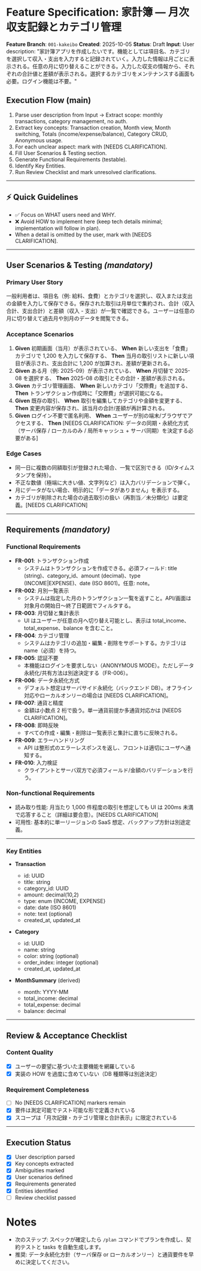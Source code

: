 # Feature Specification: 家計簿 — 月次収支記録とカテゴリ管理

**Feature Branch**: `001-kakeibo`
**Created**: 2025-10-05
**Status**: Draft
**Input**: User description: "家計簿アプリを作成したいです。機能としては項目名、カテゴリを選択して収入・支出を入力すると記録されていく。入力した情報は月ごとに表示される。任意の月に切り替えることができる。入力した収支の情報から、それぞれの合計値と差額が表示される。選択するカテゴリをメンテナンスする画面も必要。ログイン機能は不要。"

## Execution Flow (main)

1. Parse user description from Input → Extract scope: monthly transactions, category management, no auth.
2. Extract key concepts: Transaction creation, Month view, Month switching, Totals (income/expense/balance), Category CRUD, Anonymous usage.
3. For each unclear aspect: mark with [NEEDS CLARIFICATION].
4. Fill User Scenarios & Testing section.
5. Generate Functional Requirements (testable).
6. Identify Key Entities.
7. Run Review Checklist and mark unresolved clarifications.

---

## ⚡ Quick Guidelines

- ✅ Focus on WHAT users need and WHY.
- ❌ Avoid HOW to implement here (keep tech details minimal; implementation will follow in plan).
- When a detail is omitted by the user, mark with [NEEDS CLARIFICATION].

---

## User Scenarios & Testing _(mandatory)_

### Primary User Story

一般利用者は、項目名（例: 給料、食費）とカテゴリを選択し、収入または支出の金額を入力して保存できる。保存された取引は月単位で集約され、合計（収入合計、支出合計）と差額（収入 - 支出）が一覧で確認できる。ユーザーは任意の月に切り替えて過去月や別月のデータを閲覧できる。

### Acceptance Scenarios

1. **Given** 初期画面（当月）が表示されている、 **When** 新しい支出を「食費」カテゴリで 1,200 を入力して保存する、 **Then** 当月の取引リストに新しい項目が表示され、支出合計に 1,200 が加算され、差額が更新される。
2. **Given** ある月（例: 2025-09）が表示されている、 **When** 月切替で 2025-08 を選択する、 **Then** 2025-08 の取引とその合計・差額が表示される。
3. **Given** カテゴリ管理画面、 **When** 新しいカテゴリ「交際費」を追加する、 **Then** トランザクション作成時に「交際費」が選択可能になる。
4. **Given** 既存の取引、 **When** 取引を編集してカテゴリや金額を変更する、 **Then** 変更内容が保存され、該当月の合計/差額が再計算される。
5. **Given** ログイン不要で匿名利用、 **When** ユーザーが別の端末/ブラウザでアクセスする、 **Then** [NEEDS CLARIFICATION: データの同期・永続化方式（サーバ保存 / ローカルのみ / 局所キャッシュ + サーバ同期）を決定する必要がある]

### Edge Cases

- 同一日に複数の同額取引が登録された場合、一覧で区別できる（ID/タイムスタンプを保持）。
- 不正な数値（極端に大きい値、文字列など）は入力バリデーションで弾く。
- 月にデータがない場合、明示的に「データがありません」を表示する。
- カテゴリが削除された場合の過去取引の扱い（再割当／未分類化）は要定義。[NEEDS CLARIFICATION]

---

## Requirements _(mandatory)_

### Functional Requirements

- **FR-001**: トランザクション作成
  - システムはトランザクションを作成できる。必須フィールド: title (string)、category_id、amount (decimal)、type (INCOME|EXPENSE)、date (ISO 8601)。任意: note。
- **FR-002**: 月別一覧表示
  - システムは指定した月のトランザクション一覧を返すこと。API/画面は対象月の開始日〜終了日範囲でフィルタする。
- **FR-003**: 月切替と集計表示
  - UI はユーザーが任意の月へ切り替え可能とし、表示は total_income、total_expense、balance を含むこと。
- **FR-004**: カテゴリ管理
  - システムはカテゴリの追加・編集・削除をサポートする。カテゴリは name（必須）を持つ。
- **FR-005**: 認証不要
  - 本機能はログインを要求しない（ANONYMOUS MODE）。ただしデータ永続化/共有方法は別途決定する（FR-006）。
- **FR-006**: データ永続化方式
  - デフォルト想定はサーバサイド永続化（バックエンド DB）。オフライン対応やローカルオンリーの場合は [NEEDS CLARIFICATION]。
- **FR-007**: 通貨と精度
  - 金額は小数点 2 桁で扱う。単一通貨前提か多通貨対応かは [NEEDS CLARIFICATION]。
- **FR-008**: 即時反映
  - すべての作成・編集・削除は一覧表示と集計に直ちに反映される。
- **FR-009**: エラーハンドリング
  - API は整形式のエラーレスポンスを返し、フロントは適切にユーザへ通知する。
- **FR-010**: 入力検証
  - クライアントとサーバ双方で必須フィールド/金額のバリデーションを行う。

### Non-functional Requirements

- 読み取り性能: 月当たり 1,000 件程度の取引を想定しても UI は 200ms 未満で応答すること（詳細は要合意）。[NEEDS CLARIFICATION]
- 可用性: 基本的に単一リージョンの SaaS 想定、バックアップ方針は別途定義。

---

### Key Entities

- **Transaction**

  - id: UUID
  - title: string
  - category_id: UUID
  - amount: decimal(10,2)
  - type: enum {INCOME, EXPENSE}
  - date: date (ISO 8601)
  - note: text (optional)
  - created_at, updated_at

- **Category**

  - id: UUID
  - name: string
  - color: string (optional)
  - order_index: integer (optional)
  - created_at, updated_at

- **MonthSummary** (derived)
  - month: YYYY-MM
  - total_income: decimal
  - total_expense: decimal
  - balance: decimal

---

## Review & Acceptance Checklist

### Content Quality

- [x] ユーザーの要望に基づいた主要機能を網羅している
- [x] 実装の HOW を過度に含めていない（DB 種類等は別途決定）

### Requirement Completeness

- [ ] No [NEEDS CLARIFICATION] markers remain
- [x] 要件は測定可能でテスト可能な形で定義されている
- [x] スコープは「月次記録・カテゴリ管理と合計表示」に限定されている

---

## Execution Status

- [x] User description parsed
- [x] Key concepts extracted
- [x] Ambiguities marked
- [x] User scenarios defined
- [x] Requirements generated
- [x] Entities identified
- [ ] Review checklist passed

# Notes

- 次のステップ: スペックが確定したら `/plan` コマンドでプランを作成し、契約テストと tasks を自動生成します。
- 推奨: データ永続化方針（サーバ保存 or ローカルオンリー）と通貨要件を早めに決定してください。
